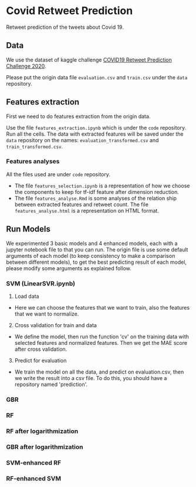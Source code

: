 # Covid Retweet Prediction
Retweet prediction of the tweets about Covid 19.

## Data

We use the dataset of kaggle challenge [COVID19 Retweet Prediction Challenge 2020](https://www.kaggle.com/c/covid19-retweet-prediction-challenge-2020/data).

Please put the origin data file `evaluation.csv` and `train.csv` under the `data` repository.

## Features extraction

First we need to do features extraction from the origin data. 

Use the file `features_extraction.ipynb` which is under the `code` repository. Run all the cells. The data with extracted features will be saved under the `data` repository on the names: `evaluation_transformed.csv` and `train_transformed.csv`.

### Features analyses

All the files used are under `code` repository.

* The file `features_selection.ipynb` is a representation of how we choose the components to keep for tf-idf feature after dimension reduction.
* The file `features_analyse.Rmd` is some analyses of the relation ship between extracted features and retweet count. The file `features_analyse.html` is a representation on HTML format.

## Run Models

We experimented 3 basic models and 4 enhanced models, each with a jupyter notebook file to that you can run. The origin file is use some default arguments of each model (to keep consistency to make a comparison between different models), to get the best predicting result of each model, please modify some arguments as explained follow.

### SVM (LinearSVR.ipynb)

1. Load data

  - Here we can choose the features that we want to train, also the features that we want to normalize.

2. Cross validation for train and data

  - We define the model, then run the function 'cv' on the training data with selected features and normalized features. Then we get the MAE score after cross validation. 
  
3. Predict for evaluation

  - We train the model on all the data, and predict on evaluation.csv, then we write the result into a csv file. To do this, you should have a repository named 'prediction'.

### GBR

### RF

### RF after logarithmization

### GBR after logarithmization

### SVM-enhanced RF

### RF-enhanced SVM

